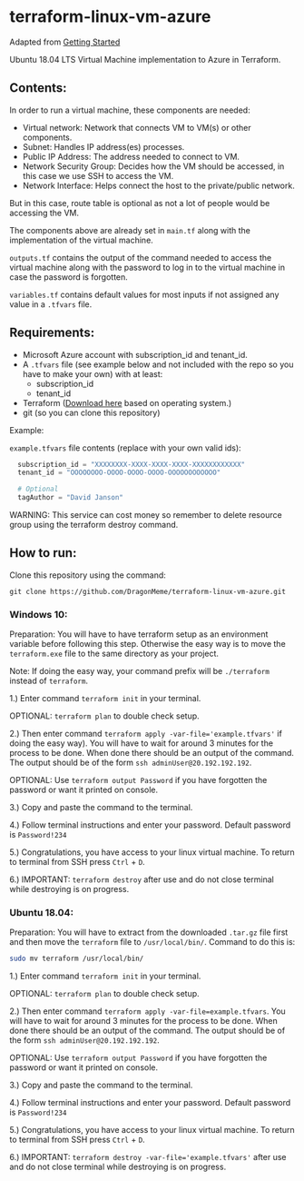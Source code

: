 # terraform-linux-vm-azure

Adapted from [Getting Started](https://learn.hashicorp.com/terraform?track=azure#azure)

Ubuntu 18.04 LTS Virtual Machine implementation to Azure in Terraform.

## Contents:
In order to run a virtual machine, these components are needed:
* Virtual network: Network that connects VM to VM(s) or other components.
* Subnet: Handles IP address(es) processes.
* Public IP Address: The address needed to connect to VM.
* Network Security Group: Decides how the VM should be accessed, in this case we use SSH to access the VM.
* Network Interface: Helps connect the host to the private/public network.

But in this case, route table is optional as not a lot of people would be accessing the VM.

The components above are already set in `main.tf` along with the implementation of the virtual machine.

`outputs.tf` contains the output of the command needed to access the virtual machine along with the password to log in to the virtual machine in case the password is forgotten.

`variables.tf` contains default values for most inputs if not assigned any value in a `.tfvars` file.

## Requirements: 
* Microsoft Azure account with subscription_id and tenant_id.
* A `.tfvars` file (see example below and not included with the repo so you have to make your own) with at least:
  * subscription_id
  * tenant_id
* Terraform ([Download here](https://www.terraform.io/downloads.html) based on operating system.)
* git (so you can clone this repository)
  
Example: 

`example.tfvars` file contents (replace with your own valid ids):
```tfvars
  subscription_id = "XXXXXXXX-XXXX-XXXX-XXXX-XXXXXXXXXXXX"
  tenant_id = "OOOOOOOO-OOOO-OOOO-OOOO-OOOOOOOOOOOO"

  # Optional
  tagAuthor = "David Janson"
```

WARNING: This service can cost money so remember to delete resource group using the terraform destroy command.

## How to run: 

Clone this repository using the command:
```
git clone https://github.com/DragonMeme/terraform-linux-vm-azure.git
```

### Windows 10:
Preparation: You will have to have terraform setup as an environment variable before following this step.
Otherwise the easy way is to move the `terraform.exe` file to the same directory as your project.

Note: If doing the easy way, your command prefix will be `./terraform` instead of `terraform`.

1.) Enter command `terraform init` in your terminal.

OPTIONAL: `terraform plan` to double check setup.

2.) Then enter command `terraform apply -var-file='example.tfvars'` if doing the easy way). You will have to wait for around 3 minutes for the process to be done. When done there should be an output of the command. The output should be of the form `ssh adminUser@20.192.192.192`.

OPTIONAL: Use `terraform output Password` if you have forgotten the password or want it printed on console.

3.) Copy and paste the command to the terminal. 

4.) Follow terminal instructions and enter your password. Default password is `Password!234`

5.) Congratulations, you have access to your linux virtual machine. To return to terminal from SSH press `Ctrl` + `D`.

6.) IMPORTANT: `terraform destroy` after use and do not close terminal while destroying is on progress.

### Ubuntu 18.04: 
Preparation: You will have to extract from the downloaded `.tar.gz` file first and then move the `terraform` file to `/usr/local/bin/`. Command to do this is:
```bash
sudo mv terraform /usr/local/bin/
```

1.) Enter command `terraform init` in your terminal.

OPTIONAL: `terraform plan` to double check setup.

2.) Then enter command `terraform apply -var-file=example.tfvars`. You will have to wait for around 3 minutes for the process to be done. When done there should be an output of the command. The output should be of the form `ssh adminUser@20.192.192.192`.

OPTIONAL: Use `terraform output Password` if you have forgotten the password or want it printed on console.

3.) Copy and paste the command to the terminal. 

4.) Follow terminal instructions and enter your password. Default password is `Password!234`

5.) Congratulations, you have access to your linux virtual machine. To return to terminal from SSH press `Ctrl` + `D`.

6.) IMPORTANT: `terraform destroy -var-file='example.tfvars'` after use and do not close terminal while destroying is on progress.
